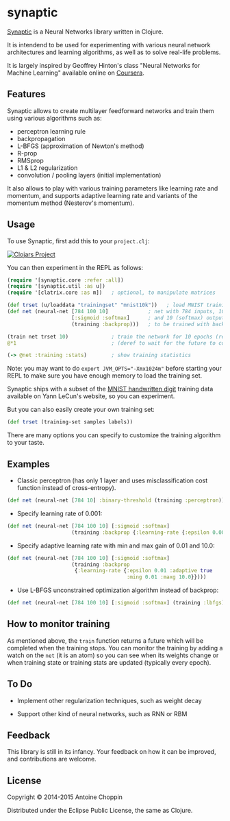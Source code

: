 # synaptic

[Synaptic](http://chopp.in/clj/synaptic/) is a Neural Networks library written in Clojure.

It is intendend to be used for experimenting with various neural network
architectures and learning algorithms, as well as to solve real-life
problems.

It is largely inspired by Geoffrey Hinton's class "Neural Networks
for Machine Learning" available online on
[Coursera](https://class.coursera.org/neuralnets-2012-001).

## Features

Synaptic allows to create multilayer feedforward networks and train them
using various algorithms such as:
- perceptron learning rule
- backpropagation
- L-BFGS (approximation of Newton's method)
- R-prop
- RMSprop
- L1 & L2 regularization
- convolution / pooling layers (initial implementation)

It also allows to play with various training parameters like learning
rate and momentum, and supports adaptive learning rate and variants of
the momentum method (Nesterov's momentum).

## Usage

To use Synaptic, first add this to your `project.clj`:

[![Clojars Project](http://clojars.org/synaptic/latest-version.svg)](http://clojars.org/synaptic)

You can then experiment in the REPL as follows:

```clojure
(require '[synaptic.core :refer :all])
(require '[synaptic.util :as u])
(require '[clatrix.core :as m])   ; optional, to manipulate matrices

(def trset (u/loaddata "trainingset" "mnist10k"))   ; load MNIST training set
(def net (neural-net [784 100 10]             ; net with 784 inputs, 100 hidden units
                     [:sigmoid :softmax]      ; and 10 (softmax) outputs
                     (training :backprop)))   ; to be trained with backpropagation

(train net trset 10)              ; train the network for 10 epochs (returns a future)
@*1                               ; (deref to wait for the future to complete)

(-> @net :training :stats)        ; show training statistics
```

Note: you may want to do `export JVM_OPTS="-Xmx1024m"` before starting your
REPL to make sure you have enough memory to load the training set.

Synaptic ships with a subset of the
[MNIST handwritten digit](http://yann.lecun.com/exdb/mnist/)
training data available on Yann LeCun's website, so you can experiment.

But you can also easily create your own training set:

```clojure
(def trset (training-set samples labels))
```

There are many options you can specify to customize the training algorithm to
your taste.

## Examples

- Classic perceptron (has only 1 layer and uses misclassification cost function 
instead of cross-entropy).

```clojure
(def net (neural-net [784 10] :binary-threshold (training :perceptron)))
```

- Specify learning rate of 0.001:

```clojure
(def net (neural-net [784 100 10] [:sigmoid :softmax]
                     (training :backprop {:learning-rate {:epsilon 0.001}})))
```

- Specify adaptive learning rate with min and max gain of 0.01 and 10.0:

```clojure
(def net (neural-net [784 100 10] [:sigmoid :softmax]
                     (training :backprop
                      {:learning-rate {:epsilon 0.01 :adaptive true
                                       :ming 0.01 :maxg 10.0}})))
```

- Use L-BFGS unconstrained optimization algorithm instead of backprop:

```clojure
(def net (neural-net [784 100 10] [:sigmoid :softmax] (training :lbfgs)))
```

## How to monitor training

As mentioned above, the `train` function returns a future which will be
completed when the training stops.  You can monitor the training by adding
a watch on the `net` (it is an atom) so you can see when its weights change
or when training state or training stats are updated (typically every epoch).

## To Do

- Implement other regularization techniques, such as weight decay

- Support other kind of neural networks, such as RNN or RBM

## Feedback

This library is still in its infancy.
Your feedback on how it can be improved, and contributions are welcome.

## License

Copyright © 2014-2015 Antoine Choppin

Distributed under the Eclipse Public License, the same as Clojure.

